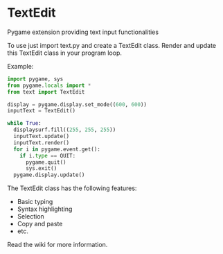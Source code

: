 # TextEdit
Pygame extension providing text input functionalities

To use just import text.py and create a TextEdit class.
Render and update this TextEdit class in your program loop.

Example:
```py
import pygame, sys
from pygame.locals import *
from text import TextEdit

display = pygame.display.set_mode((600, 600))
inputText = TextEdit()

while True:
  displaysurf.fill((255, 255, 255))
  inputText.update()
  inputText.render()
  for i in pygame.event.get():
    if i.type == QUIT:
      pygame.quit()
      sys.exit()
  pygame.display.update()

```

The TextEdit class has the following features:
  - Basic typing
  - Syntax highlighting
  - Selection
  - Copy and paste
  - etc.
  
Read the wiki for more information.
